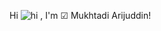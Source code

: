 Hi ![hi](https://github.com/user-attachments/assets/bde77bfb-7b0e-4333-8679-eb4a45600bf0) , I'm ☑ Mukhtadi Arijuddin!

